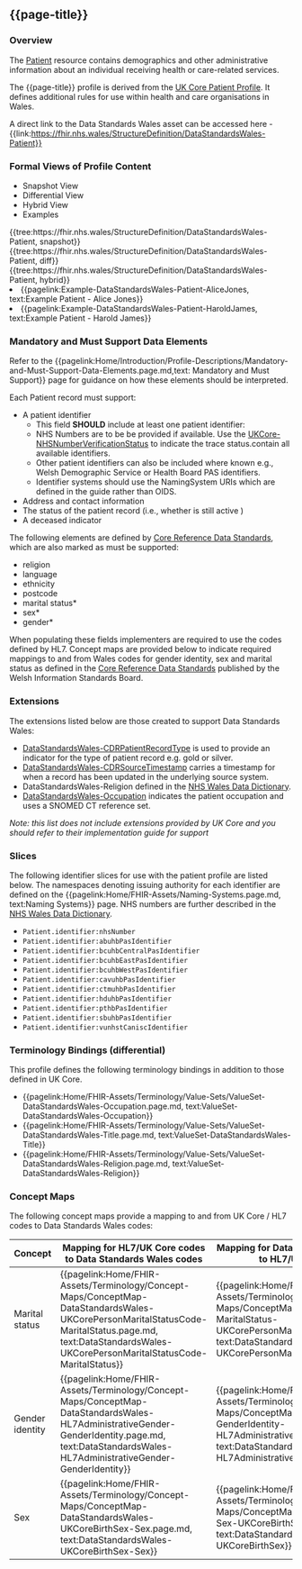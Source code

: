 <div class="warning"><span class="ImplementWarn"></span></div>

## {{page-title}}

### Overview
The [Patient](https://www.hl7.org/fhir/r4/patient.html) resource contains demographics and other administrative information about an individual receiving health or care-related services.

The {{page-title}} profile is derived from the [UK Core Patient Profile](https://simplifier.net/guide/uk-core-implementation-guide/Home/ProfilesandExtensions/ProfileUKCore-Patient?version=1.0.0). It defines additional rules for use within health and care organisations in Wales.

A direct link to the Data Standards Wales asset can be accessed here - {{link:https://fhir.nhs.wales/StructureDefinition/DataStandardsWales-Patient}}


### Formal Views of Profile Content
<div class="tab-wrap">
  <ul class="tab-head">
    <li class="tablink tab-active" onclick="openCity(this,'tabsnap')" data-target="tabsnap">
      Snapshot View
    </li>
    <li class="tablink" onclick="openCity(this,'tabdiff')" data-target="tabdiff">
      Differential View
    </li>
    <li class="tablink" onclick="openCity(this,'tabhybrid')" data-target="tabhybrid">
      Hybrid View
    </li>
    <li class="tablink" onclick="openCity(this,'tabeg')" data-target="tabeg">
      Examples
    </li>     
  </ul>
  <div class="tab-main">
    <div id="tabsnap" class="tabcontent active">      
      {{tree:https://fhir.nhs.wales/StructureDefinition/DataStandardsWales-Patient, snapshot}}
    </div>
    <div id="tabdiff" class="tabcontent">
      {{tree:https://fhir.nhs.wales/StructureDefinition/DataStandardsWales-Patient, diff}}
  </div>
    <div id="tabhybrid" class="tabcontent">
      {{tree:https://fhir.nhs.wales/StructureDefinition/DataStandardsWales-Patient, hybrid}}
  </div>
  <div id="tabeg" class="tabcontent">
    <list>
      <li>{{pagelink:Example-DataStandardsWales-Patient-AliceJones, text:Example Patient - Alice Jones}}</li>
      <li>{{pagelink:Example-DataStandardsWales-Patient-HaroldJames, text:Example Patient - Harold James}}</li>
    </list>
  </div>   
</div>

### Mandatory and Must Support Data Elements
Refer to the {{pagelink:Home/Introduction/Profile-Descriptions/Mandatory-and-Must-Support-Data-Elements.page.md,text: Mandatory and Must Support}} page for guidance on how these elements should be interpreted.

Each Patient record must support:
* A patient identifier
   * This field **SHOULD** include at least one patient identifier:
   * NHS Numbers are to be be provided if available. Use the [UKCore-NHSNumberVerificationStatus](https://simplifier.net/guide/uk-core-implementation-guide/Home/ProfilesandExtensions/ExtensionLibrary?version=1.0.0#ExtensionUKCore-NHSNumberVerificationStatus) to indicate the trace status.contain all available identifiers. 
   * Other patient identifiers can also be included where known e.g., Welsh Demographic Service or Health Board PAS identifiers.
   * Identifier systems should use the NamingSystem URIs which are defined in the guide rather than OIDS.
* Address and contact information
* The status of the patient record (i.e., whether is still active )
* A deceased indicator

The following elements are defined by [Core Reference Data Standards](https://www.datadictionary.wales.nhs.uk/#!WordDocuments/corereferencedatastandards1.htm), which are also marked as must be supported:

* religion
* language 
* ethnicity
* postcode
* marital status*
* sex*
* gender*

When populating these fields implementers are required to use the codes defined by HL7. Concept maps are provided below to indicate required mappings to and from Wales codes for gender identity, sex and marital status as defined in the [Core Reference Data Standards](https://www.datadictionary.wales.nhs.uk/#!WordDocuments/corereferencedatastandards1.htm) published by the Welsh Information Standards Board.

### Extensions

The extensions listed below are those created to support Data Standards Wales: 

* [DataStandardsWales-CDRPatientRecordType](https://simplifier.net/guide/Wales-FHIR-Implementation-Guide-v1.1.0/Home/FHIR-Assets/Profiles-and-Extensions/Extensions/Extension-DataStandardsWales-CDRPatientRecordType.page.md?version=current)
is used to provide an indicator for the type of patient record e.g. gold or silver.
* [DataStandardsWales-CDRSourceTimestamp](https://simplifier.net/guide/Wales-FHIR-Implementation-Guide-v1.1.0/Home/FHIR-Assets/Profiles-and-Extensions/Extensions/Extension-DataStandardsWales-CDRSourceTimeStamp.page.md?version=current) carries a timestamp for when a record has been updated in the underlying source system.
* DataStandardsWales-Religion defined in the [NHS Wales Data Dictionary](https://www.datadictionary.wales.nhs.uk/#!WordDocuments/corereferencedatastandards1.htm).
* [DataStandardsWales-Occupation](https://simplifier.net/guide/Wales-FHIR-Implementation-Guide-v1.1.0/Home/FHIR-Assets/Profiles-and-Extensions/Extensions/Extension-DataStandardsWales-Occupation.page.md?version=current) indicates the patient occupation and uses a SNOMED  CT reference set.


_Note: this list does not include extensions provided by UK Core and you should refer to their implementation guide for support_

### Slices
The following identifier slices for use with the patient profile are listed below. The namespaces denoting issuing authority for each identifier are defined on the {{pagelink:Home/FHIR-Assets/Naming-Systems.page.md, text:Naming Systems}} page.  NHS numbers are further described in the [NHS Wales Data Dictionary](https://www.datadictionary.wales.nhs.uk/).
 
* `Patient.identifier:nhsNumber` 
* `Patient.identifier:abuhbPasIdentifier` 
* `Patient.identifier:bcuhbCentralPasIdentifier`  
* `Patient.identifier:bcuhbEastPasIdentifier` 
* `Patient.identifier:bcuhbWestPasIdentifier` 
* `Patient.identifier:cavuhbPasIdentifier` 
* `Patient.identifier:ctmuhbPasIdentifier` 
* `Patient.identifier:hduhbPasIdentifier` 
* `Patient.identifier:pthbPasIdentifier` 
* `Patient.identifier:sbuhbPasIdentifier` 
* `Patient.identifier:vunhstCaniscIdentifier` 

### Terminology Bindings (differential)
This profile defines the following terminology bindings in addition to those defined in UK Core.

* {{pagelink:Home/FHIR-Assets/Terminology/Value-Sets/ValueSet-DataStandardsWales-Occupation.page.md, text:ValueSet-DataStandardsWales-Occupation}}
* {{pagelink:Home/FHIR-Assets/Terminology/Value-Sets/ValueSet-DataStandardsWales-Title.page.md, text:ValueSet-DataStandardsWales-Title}}
* {{pagelink:Home/FHIR-Assets/Terminology/Value-Sets/ValueSet-DataStandardsWales-Religion.page.md, text:ValueSet-DataStandardsWales-Religion}}

### Concept Maps
The following concept maps provide a mapping to and from UK Core / HL7 codes to Data Standards Wales codes:

|Concept|Mapping for HL7/UK Core codes to Data Standards Wales codes|Mapping for Data Standards Wales codes to HL7/UK Core codes|
|-|-|-|
|Marital status|{{pagelink:Home/FHIR-Assets/Terminology/Concept-Maps/ConceptMap-DataStandardsWales-UKCorePersonMaritalStatusCode-MaritalStatus.page.md, text:DataStandardsWales-UKCorePersonMaritalStatusCode-MaritalStatus}}|{{pagelink:Home/FHIR-Assets/Terminology/Concept-Maps/ConceptMap-DataStandardsWales-MaritalStatus-UKCorePersonMaritalStatusCode.page.md, text:DataStandardsWales-MaritalStatus-UKCorePersonMaritalStatusCode}}|
|Gender identity|{{pagelink:Home/FHIR-Assets/Terminology/Concept-Maps/ConceptMap-DataStandardsWales-HL7AdministrativeGender-GenderIdentity.page.md, text:DataStandardsWales-HL7AdministrativeGender-GenderIdentity}}|{{pagelink:Home/FHIR-Assets/Terminology/Concept-Maps/ConceptMap-DataStandardsWales-GenderIdentity-HL7AdministrativeGender.page.md, text:DataStandardsWales-GenderIdentity-HL7AdministrativeGender}}|
|Sex|{{pagelink:Home/FHIR-Assets/Terminology/Concept-Maps/ConceptMap-DataStandardsWales-UKCoreBirthSex-Sex.page.md, text:DataStandardsWales-UKCoreBirthSex-Sex}}|{{pagelink:Home/FHIR-Assets/Terminology/Concept-Maps/ConceptMap-DataStandardsWales-Sex-UKCoreBirthSex.page.md, text:DataStandardsWales-Sex-UKCoreBirthSex}}|